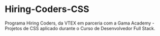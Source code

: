 # Hiring-Coders-CSS
 Programa Hiring Coders, da VTEX em parceria com a Gama Academy - Projetos de CSS aplicado durante o Curso de Desenvolvedor Full Stack.
